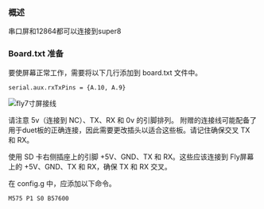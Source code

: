 ### 概述
串口屏和12864都可以连接到super8

### Board.txt 准备
要使屏幕正常工作，需要将以下几行添加到 board.txt 文件中。
```
serial.aux.rxTxPins = {A.10, A.9}
```

![fly7寸屏接线](../../images/fly_screen_7.jpg)

请注意 5v（连接到 NC）、TX、RX 和 0v 的引脚排列。
附赠的连接线可能配备了用于duet板的正确连接，因此需要更改插头以适合这些板。请记住确保交叉 TX 和 RX。

使用 SD 卡右侧插座上的引脚 +5V、GND、TX 和 RX。这些应该连接到 Fly屏幕 上的 +5V、GND、TX 和 RX，确保 TX 和 RX 交叉。

在 config.g 中，应添加以下命令。

```
M575 P1 S0 B57600
```
